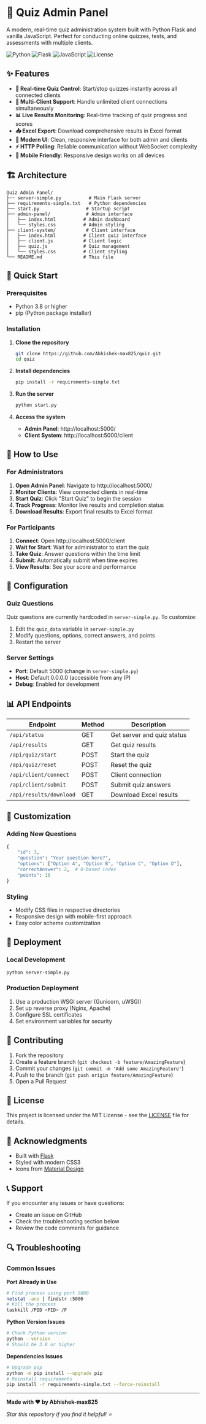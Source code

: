 # 🎯 Quiz Admin Panel

A modern, real-time quiz administration system built with Python Flask and vanilla JavaScript. Perfect for conducting online quizzes, tests, and assessments with multiple clients.

![Python](https://img.shields.io/badge/Python-3.8+-blue.svg)
![Flask](https://img.shields.io/badge/Flask-3.0+-green.svg)
![JavaScript](https://img.shields.io/badge/JavaScript-ES6+-yellow.svg)
![License](https://img.shields.io/badge/License-MIT-green.svg)

## ✨ Features

- **🚀 Real-time Quiz Control**: Start/stop quizzes instantly across all connected clients
- **👥 Multi-Client Support**: Handle unlimited client connections simultaneously
- **📊 Live Results Monitoring**: Real-time tracking of quiz progress and scores
- **📥 Excel Export**: Download comprehensive results in Excel format
- **🎨 Modern UI**: Clean, responsive interface for both admin and clients
- **⚡ HTTP Polling**: Reliable communication without WebSocket complexity
- **📱 Mobile Friendly**: Responsive design works on all devices

## 🏗️ Architecture

```
Quiz Admin Panel/
├── server-simple.py          # Main Flask server
├── requirements-simple.txt   # Python dependencies
├── start.py                 # Startup script
├── admin-panel/             # Admin interface
│   ├── index.html          # Admin dashboard
│   └── styles.css          # Admin styling
├── client-system/           # Client interface
│   ├── index.html          # Client quiz interface
│   ├── client.js           # Client logic
│   ├── quiz.js             # Quiz management
│   └── styles.css          # Client styling
└── README.md               # This file
```

## 🚀 Quick Start

### Prerequisites
- Python 3.8 or higher
- pip (Python package installer)

### Installation

1. **Clone the repository**
   ```bash
   git clone https://github.com/Abhishek-max825/quiz.git
   cd quiz
   ```

2. **Install dependencies**
   ```bash
   pip install -r requirements-simple.txt
   ```

3. **Run the server**
   ```bash
   python start.py
   ```

4. **Access the system**
   - **Admin Panel**: http://localhost:5000/
   - **Client System**: http://localhost:5000/client

## 📖 How to Use

### For Administrators

1. **Open Admin Panel**: Navigate to http://localhost:5000/
2. **Monitor Clients**: View connected clients in real-time
3. **Start Quiz**: Click "Start Quiz" to begin the session
4. **Track Progress**: Monitor live results and completion status
5. **Download Results**: Export final results to Excel format

### For Participants

1. **Connect**: Open http://localhost:5000/client
2. **Wait for Start**: Wait for administrator to start the quiz
3. **Take Quiz**: Answer questions within the time limit
4. **Submit**: Automatically submit when time expires
5. **View Results**: See your score and performance

## 🔧 Configuration

### Quiz Questions
Quiz questions are currently hardcoded in `server-simple.py`. To customize:

1. Edit the `quiz_data` variable in `server-simple.py`
2. Modify questions, options, correct answers, and points
3. Restart the server

### Server Settings
- **Port**: Default 5000 (change in `server-simple.py`)
- **Host**: Default 0.0.0.0 (accessible from any IP)
- **Debug**: Enabled for development

## 📊 API Endpoints

| Endpoint | Method | Description |
|----------|--------|-------------|
| `/api/status` | GET | Get server and quiz status |
| `/api/results` | GET | Get quiz results |
| `/api/quiz/start` | POST | Start the quiz |
| `/api/quiz/reset` | POST | Reset the quiz |
| `/api/client/connect` | POST | Client connection |
| `/api/client/submit` | POST | Submit quiz answers |
| `/api/results/download` | GET | Download Excel results |

## 🎨 Customization

### Adding New Questions
```python
{
    "id": 3,
    "question": "Your question here?",
    "options": ["Option A", "Option B", "Option C", "Option D"],
    "correctAnswer": 2,  # 0-based index
    "points": 10
}
```

### Styling
- Modify CSS files in respective directories
- Responsive design with mobile-first approach
- Easy color scheme customization

## 🚀 Deployment

### Local Development
```bash
python server-simple.py
```

### Production Deployment
1. Use a production WSGI server (Gunicorn, uWSGI)
2. Set up reverse proxy (Nginx, Apache)
3. Configure SSL certificates
4. Set environment variables for security

## 🤝 Contributing

1. Fork the repository
2. Create a feature branch (`git checkout -b feature/AmazingFeature`)
3. Commit your changes (`git commit -m 'Add some AmazingFeature'`)
4. Push to the branch (`git push origin feature/AmazingFeature`)
5. Open a Pull Request

## 📝 License

This project is licensed under the MIT License - see the [LICENSE](LICENSE) file for details.

## 🙏 Acknowledgments

- Built with [Flask](https://flask.palletsprojects.com/)
- Styled with modern CSS3
- Icons from [Material Design](https://material.io/)

## 📞 Support

If you encounter any issues or have questions:
- Create an issue on GitHub
- Check the troubleshooting section below
- Review the code comments for guidance

## 🔍 Troubleshooting

### Common Issues

**Port Already in Use**
```bash
# Find process using port 5000
netstat -ano | findstr :5000
# Kill the process
taskkill /PID <PID> /F
```

**Python Version Issues**
```bash
# Check Python version
python --version
# Should be 3.8 or higher
```

**Dependencies Issues**
```bash
# Upgrade pip
python -m pip install --upgrade pip
# Reinstall requirements
pip install -r requirements-simple.txt --force-reinstall
```

---

**Made with ❤️ by Abhishek-max825**

*Star this repository if you find it helpful! ⭐*
